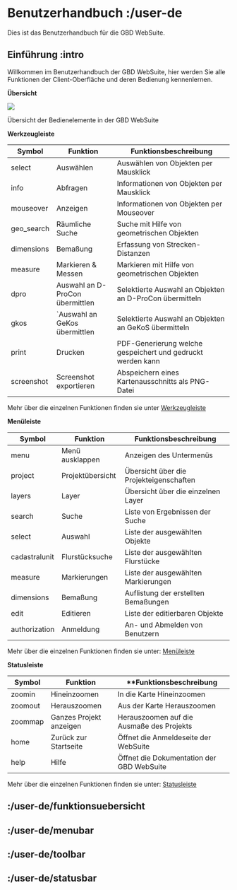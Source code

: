 # Benutzerhandbuch :/user-de

Dies ist das Benutzerhandbuch für die GBD WebSuite.

## Einführung :intro

Willkommen im Benutzerhandbuch der GBD WebSuite, hier werden Sie alle Funktionen der Client-Oberfläche und deren Bedienung kennenlernen.

**Übersicht**

![](client_overview.png)

Übersicht der Bedienelemente in der GBD WebSuite

**Werkzeugleiste**

| Symbol | Funktion | Funktionsbeschreibung |
|---|---|---|
| select | Auswählen | Auswählen von Objekten per Mausklick |
| info | Abfragen | Informationen von Objekten per Mausklick |
| mouseover | Anzeigen | Informationen von Objekten per Mouseover |
| geo_search | Räumliche Suche | Suche mit Hilfe von geometrischen Objekten |
| dimensions | Bemaßung | Erfassung von Strecken-Distanzen |
| measure | Markieren & Messen | Markieren mit Hilfe von geometrischen Objekten |
| dpro | Auswahl an D-ProCon übermittlen | Selektierte Auswahl an Objekten an D-ProCon übermitteln |
| gkos | `Auswahl an GeKos übermittlen | Selektierte Auswahl an Objekten an GeKoS übermitteln |
| print | Drucken | PDF-Generierung welche gespeichert und gedruckt werden kann |
| screenshot | Screenshot exportieren | Abspeichern eines Kartenausschnitts als PNG-Datei |

Mehr über die einzelnen Funktionen finden sie unter [Werkzeugleiste](/user-de/toolbar)

**Menüleiste**

| Symbol | Funktion | Funktionsbeschreibung |
|---|---|---|
| menu | Menü ausklappen | Anzeigen des Untermenüs |
| project | Projektübersicht | Übersicht über die Projekteigenschaften |
| layers | Layer | Übersicht über die einzelnen Layer |
| search | Suche | Liste von Ergebnissen der Suche |
| select | Auswahl | Liste der ausgewählten Objekte |
| cadastralunit | Flurstücksuche | Liste der ausgewählten Flurstücke |
| measure | Markierungen | Liste der ausgewählten Markierungen |
| dimensions | Bemaßung | Auflistung der erstellten Bemaßungen |
| edit | Editieren | Liste der editierbaren Objekte |
| authorization | Anmeldung | An- und Abmelden von Benutzern |

Mehr über die einzelnen Funktionen finden sie unter: [Menüleiste](/user-de/menubar)

**Statusleiste**

| Symbol | Funktion | **Funktionsbeschreibung |
|---|---|---|
| zoomin | Hineinzoomen | In die Karte Hineinzoomen |
| zoomout | Herauszoomen | Aus der Karte Herauszoomen |
| zoommap | Ganzes Projekt anzeigen | Herauszoomen auf die Ausmaße des Projekts |
| home | Zurück zur Startseite | Öffnet die Anmeldeseite der WebSuite |
| help | Hilfe | Öffnet die Dokumentation der GBD WebSuite |

Mehr über die einzelnen Funktionen finden sie unter: [Statusleiste](/user-de/statusbar)

## :/user-de/funktionsuebersicht

## :/user-de/menubar

## :/user-de/toolbar

## :/user-de/statusbar
